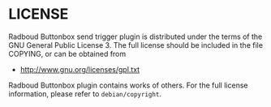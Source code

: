LICENSE
==========

Radboud Buttonbox send trigger plugin is distributed under the terms of the GNU General Public License 3.
The full license should be included in the file COPYING, or can be obtained from

- <http://www.gnu.org/licenses/gpl.txt>

Radboud Buttonbox plugin contains works of others. For the full license information, please
refer to `debian/copyright`.
